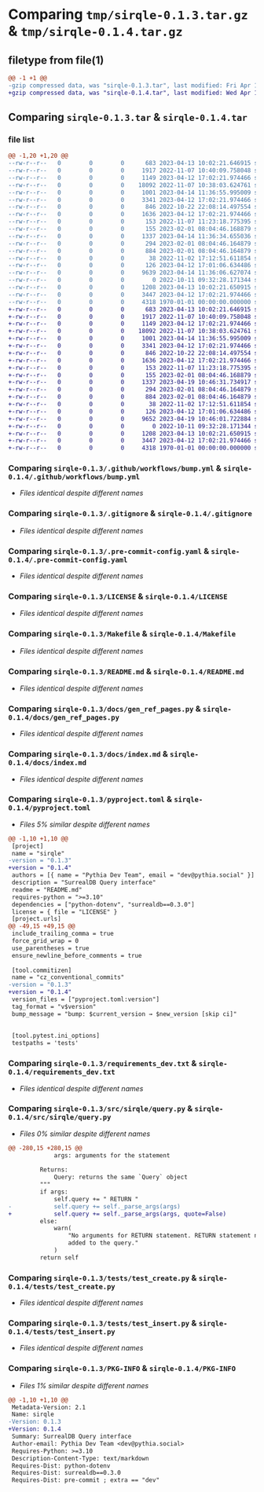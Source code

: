 # Comparing `tmp/sirqle-0.1.3.tar.gz` & `tmp/sirqle-0.1.4.tar.gz`

## filetype from file(1)

```diff
@@ -1 +1 @@
-gzip compressed data, was "sirqle-0.1.3.tar", last modified: Fri Apr 14 11:36:59 2023, max compression
+gzip compressed data, was "sirqle-0.1.4.tar", last modified: Wed Apr 19 10:46:39 2023, max compression
```

## Comparing `sirqle-0.1.3.tar` & `sirqle-0.1.4.tar`

### file list

```diff
@@ -1,20 +1,20 @@
--rw-r--r--   0        0        0      683 2023-04-13 10:02:21.646915 sirqle-0.1.3/.github/workflows/bump.yml
--rw-r--r--   0        0        0     1917 2022-11-07 10:40:09.758048 sirqle-0.1.3/.gitignore
--rw-r--r--   0        0        0     1149 2023-04-12 17:02:21.974466 sirqle-0.1.3/.pre-commit-config.yaml
--rw-r--r--   0        0        0    18092 2022-11-07 10:38:03.624761 sirqle-0.1.3/LICENSE
--rw-r--r--   0        0        0     1001 2023-04-14 11:36:55.995009 sirqle-0.1.3/Makefile
--rw-r--r--   0        0        0     3341 2023-04-12 17:02:21.974466 sirqle-0.1.3/README.md
--rw-r--r--   0        0        0      846 2022-10-22 22:08:14.497554 sirqle-0.1.3/docs/gen_ref_pages.py
--rw-r--r--   0        0        0     1636 2023-04-12 17:02:21.974466 sirqle-0.1.3/docs/index.md
--rw-r--r--   0        0        0      153 2022-11-07 11:23:18.775395 sirqle-0.1.3/docs/reference.md
--rw-r--r--   0        0        0      155 2023-02-01 08:04:46.168879 sirqle-0.1.3/mkdocs.yml
--rw-r--r--   0        0        0     1337 2023-04-14 11:36:34.655036 sirqle-0.1.3/pyproject.toml
--rw-r--r--   0        0        0      294 2023-02-01 08:04:46.164879 sirqle-0.1.3/requirements.txt
--rw-r--r--   0        0        0      884 2023-02-01 08:04:46.164879 sirqle-0.1.3/requirements_dev.txt
--rw-r--r--   0        0        0       38 2022-11-02 17:12:51.611854 sirqle-0.1.3/setup.py
--rw-r--r--   0        0        0      126 2023-04-12 17:01:06.634486 sirqle-0.1.3/src/sirqle/__init__.py
--rw-r--r--   0        0        0     9639 2023-04-14 11:36:06.627074 sirqle-0.1.3/src/sirqle/query.py
--rw-r--r--   0        0        0        0 2022-10-11 09:32:28.171344 sirqle-0.1.3/tests/__init__.py
--rw-r--r--   0        0        0     1208 2023-04-13 10:02:21.650915 sirqle-0.1.3/tests/test_create.py
--rw-r--r--   0        0        0     3447 2023-04-12 17:02:21.974466 sirqle-0.1.3/tests/test_insert.py
--rw-r--r--   0        0        0     4318 1970-01-01 00:00:00.000000 sirqle-0.1.3/PKG-INFO
+-rw-r--r--   0        0        0      683 2023-04-13 10:02:21.646915 sirqle-0.1.4/.github/workflows/bump.yml
+-rw-r--r--   0        0        0     1917 2022-11-07 10:40:09.758048 sirqle-0.1.4/.gitignore
+-rw-r--r--   0        0        0     1149 2023-04-12 17:02:21.974466 sirqle-0.1.4/.pre-commit-config.yaml
+-rw-r--r--   0        0        0    18092 2022-11-07 10:38:03.624761 sirqle-0.1.4/LICENSE
+-rw-r--r--   0        0        0     1001 2023-04-14 11:36:55.995009 sirqle-0.1.4/Makefile
+-rw-r--r--   0        0        0     3341 2023-04-12 17:02:21.974466 sirqle-0.1.4/README.md
+-rw-r--r--   0        0        0      846 2022-10-22 22:08:14.497554 sirqle-0.1.4/docs/gen_ref_pages.py
+-rw-r--r--   0        0        0     1636 2023-04-12 17:02:21.974466 sirqle-0.1.4/docs/index.md
+-rw-r--r--   0        0        0      153 2022-11-07 11:23:18.775395 sirqle-0.1.4/docs/reference.md
+-rw-r--r--   0        0        0      155 2023-02-01 08:04:46.168879 sirqle-0.1.4/mkdocs.yml
+-rw-r--r--   0        0        0     1337 2023-04-19 10:46:31.734917 sirqle-0.1.4/pyproject.toml
+-rw-r--r--   0        0        0      294 2023-02-01 08:04:46.164879 sirqle-0.1.4/requirements.txt
+-rw-r--r--   0        0        0      884 2023-02-01 08:04:46.164879 sirqle-0.1.4/requirements_dev.txt
+-rw-r--r--   0        0        0       38 2022-11-02 17:12:51.611854 sirqle-0.1.4/setup.py
+-rw-r--r--   0        0        0      126 2023-04-12 17:01:06.634486 sirqle-0.1.4/src/sirqle/__init__.py
+-rw-r--r--   0        0        0     9652 2023-04-19 10:46:01.722884 sirqle-0.1.4/src/sirqle/query.py
+-rw-r--r--   0        0        0        0 2022-10-11 09:32:28.171344 sirqle-0.1.4/tests/__init__.py
+-rw-r--r--   0        0        0     1208 2023-04-13 10:02:21.650915 sirqle-0.1.4/tests/test_create.py
+-rw-r--r--   0        0        0     3447 2023-04-12 17:02:21.974466 sirqle-0.1.4/tests/test_insert.py
+-rw-r--r--   0        0        0     4318 1970-01-01 00:00:00.000000 sirqle-0.1.4/PKG-INFO
```

### Comparing `sirqle-0.1.3/.github/workflows/bump.yml` & `sirqle-0.1.4/.github/workflows/bump.yml`

 * *Files identical despite different names*

### Comparing `sirqle-0.1.3/.gitignore` & `sirqle-0.1.4/.gitignore`

 * *Files identical despite different names*

### Comparing `sirqle-0.1.3/.pre-commit-config.yaml` & `sirqle-0.1.4/.pre-commit-config.yaml`

 * *Files identical despite different names*

### Comparing `sirqle-0.1.3/LICENSE` & `sirqle-0.1.4/LICENSE`

 * *Files identical despite different names*

### Comparing `sirqle-0.1.3/Makefile` & `sirqle-0.1.4/Makefile`

 * *Files identical despite different names*

### Comparing `sirqle-0.1.3/README.md` & `sirqle-0.1.4/README.md`

 * *Files identical despite different names*

### Comparing `sirqle-0.1.3/docs/gen_ref_pages.py` & `sirqle-0.1.4/docs/gen_ref_pages.py`

 * *Files identical despite different names*

### Comparing `sirqle-0.1.3/docs/index.md` & `sirqle-0.1.4/docs/index.md`

 * *Files identical despite different names*

### Comparing `sirqle-0.1.3/pyproject.toml` & `sirqle-0.1.4/pyproject.toml`

 * *Files 5% similar despite different names*

```diff
@@ -1,10 +1,10 @@
 [project]
 name = "sirqle"
-version = "0.1.3"
+version = "0.1.4"
 authors = [{ name = "Pythia Dev Team", email = "dev@pythia.social" }]
 description = "SurrealDB Query interface"
 readme = "README.md"
 requires-python = ">=3.10"
 dependencies = ["python-dotenv", "surrealdb==0.3.0"]
 license = { file = "LICENSE" }
 [project.urls]
@@ -49,15 +49,15 @@
 include_trailing_comma = true
 force_grid_wrap = 0
 use_parentheses = true
 ensure_newline_before_comments = true
 
 [tool.commitizen]
 name = "cz_conventional_commits"
-version = "0.1.3"
+version = "0.1.4"
 version_files = ["pyproject.toml:version"]
 tag_format = "v$version"
 bump_message = "bump: $current_version → $new_version [skip ci]"
 
 
 [tool.pytest.ini_options]
 testpaths = 'tests'
```

### Comparing `sirqle-0.1.3/requirements_dev.txt` & `sirqle-0.1.4/requirements_dev.txt`

 * *Files identical despite different names*

### Comparing `sirqle-0.1.3/src/sirqle/query.py` & `sirqle-0.1.4/src/sirqle/query.py`

 * *Files 0% similar despite different names*

```diff
@@ -280,15 +280,15 @@
             args: arguments for the statement
 
         Returns:
             Query: returns the same `Query` object
         """
         if args:
             self.query += " RETURN "
-            self.query += self._parse_args(args)
+            self.query += self._parse_args(args, quote=False)
         else:
             warn(
                 "No arguments for RETURN statement. RETURN statement not \
                 added to the query."
             )
         return self
```

### Comparing `sirqle-0.1.3/tests/test_create.py` & `sirqle-0.1.4/tests/test_create.py`

 * *Files identical despite different names*

### Comparing `sirqle-0.1.3/tests/test_insert.py` & `sirqle-0.1.4/tests/test_insert.py`

 * *Files identical despite different names*

### Comparing `sirqle-0.1.3/PKG-INFO` & `sirqle-0.1.4/PKG-INFO`

 * *Files 1% similar despite different names*

```diff
@@ -1,10 +1,10 @@
 Metadata-Version: 2.1
 Name: sirqle
-Version: 0.1.3
+Version: 0.1.4
 Summary: SurrealDB Query interface
 Author-email: Pythia Dev Team <dev@pythia.social>
 Requires-Python: >=3.10
 Description-Content-Type: text/markdown
 Requires-Dist: python-dotenv
 Requires-Dist: surrealdb==0.3.0
 Requires-Dist: pre-commit ; extra == "dev"
```

